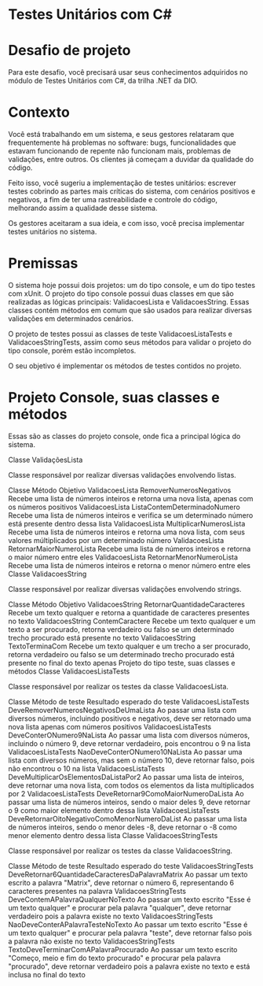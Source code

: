 # Testes Unitários com C#

# Desafio de projeto

Para este desafio, você precisará usar seus conhecimentos adquiridos no módulo de Testes Unitários com C#, da trilha .NET da DIO.

# Contexto

Você está trabalhando em um sistema, e seus gestores relataram que frequentemente há problemas no software: bugs, funcionalidades que estavam funcionando de repente não funcionam mais, problemas de validações, entre outros. Os clientes já começam a duvidar da qualidade do código.

Feito isso, você sugeriu a implementação de testes unitários: escrever testes cobrindo as partes mais críticas do sistema, com cenários positivos e negativos, a fim de ter uma rastreabilidade e controle do código, melhorando assim a qualidade desse sistema.

Os gestores aceitaram a sua ideia, e com isso, você precisa implementar testes unitários no sistema.

# Premissas

O sistema hoje possui dois projetos: um do tipo console, e um do tipo testes com xUnit. O projeto do tipo console possui duas classes em que são realizadas as lógicas principais: ValidacoesLista e ValidacoesString. Essas classes contém métodos em comum que são usados para realizar diversas validações em determinados cenários.

O projeto de testes possui as classes de teste ValidacoesListaTests e ValidacoesStringTests, assim como seus métodos para validar o projeto do tipo console, porém estão incompletos.

O seu objetivo é implementar os métodos de testes contidos no projeto.

# Projeto Console, suas classes e métodos

Essas são as classes do projeto console, onde fica a principal lógica do sistema.

Classe ValidaçõesLista

Classe responsável por realizar diversas validações envolvendo listas.

Classe	Método	Objetivo
ValidacoesLista	RemoverNumerosNegativos	Recebe uma lista de números inteiros e retorna uma nova lista, apenas com os números positivos
ValidacoesLista	ListaContemDeterminadoNumero	Recebe uma lista de números inteiros e verifica se um determinado número está presente dentro dessa lista
ValidacoesLista	MultiplicarNumerosLista	Recebe uma lista de números inteiros e retorna uma nova lista, com seus valores múltiplicados por um determinado número
ValidacoesLista	RetornarMaiorNumeroLista	Recebe uma lista de números inteiros e retorna o maior número entre eles
ValidacoesLista	RetornarMenorNumeroLista	Recebe uma lista de números inteiros e retorna o menor número entre eles
Classe ValidacoesString

Classe responsável por realizar diversas validações envolvendo strings.

Classe	Método	Objetivo
ValidacoesString	RetornarQuantidadeCaracteres	Recebe um texto qualquer e retorna a quantidade de caracteres presentes no texto
ValidacoesString	ContemCaractere	Recebe um texto qualquer e um texto a ser procurado, retorna verdadeiro ou falso se um determinado trecho procurado está presente no texto
ValidacoesString	TextoTerminaCom	Recebe um texto qualquer e um trecho a ser procurado, retorna verdadeiro ou falso se um determinado trecho procurado está presente no final do texto apenas
Projeto do tipo teste, suas classes e métodos
Classe ValidacoesListaTests

Classe responsável por realizar os testes da classe ValidacoesLista.

Classe	Método de teste	Resultado esperado do teste
ValidacoesListaTests	DeveRemoverNumerosNegativosDeUmaLista	Ao passar uma lista com diversos números, incluindo positivos e negativos, deve ser retornado uma nova lista apenas com números positivos
ValidacoesListaTests	DeveConterONumero9NaLista	Ao passar uma lista com diversos números, incluindo o número 9, deve retornar verdadeiro, pois encontrou o 9 na lista
ValidacoesListaTests	NaoDeveConterONumero10NaLista	Ao passar uma lista com diversos números, mas sem o número 10, deve retornar falso, pois não encontrou o 10 na lista
ValidacoesListaTests	DeveMultiplicarOsElementosDaListaPor2	Ao passar uma lista de inteiros, deve retornar uma nova lista, com todos os elementos da lista multiplicados por 2
ValidacoesListaTests	DeveRetornar9ComoMaiorNumeroDaLista	Ao passar uma lista de números inteiros, sendo o maior deles 9, deve retornar o 9 como maior elemento dentro dessa lista
ValidacoesListaTests	DeveRetornarOitoNegativoComoMenorNumeroDaList	Ao passar uma lista de números inteiros, sendo o menor deles -8, deve retornar o -8 como menor elemento dentro dessa lista
Classe ValidacoesStringTests

Classe responsável por realizar os testes da classe ValidacoesString.

Classe	Método de teste	Resultado esperado do teste
ValidacoesStringTests	DeveRetornar6QuantidadeCaracteresDaPalavraMatrix	Ao passar um texto escrito a palavra "Matrix", deve retornar o número 6, representando 6 caracteres presentes na palavra
ValidacoesStringTests	DeveContemAPalavraQualquerNoTexto	Ao passar um texto escrito "Esse é um texto qualquer" e procurar pela palavra "qualquer", deve retornar verdadeiro pois a palavra existe no texto
ValidacoesStringTests	NaoDeveConterAPalavraTesteNoTexto	Ao passar um texto escrito "Esse é um texto qualquer" e procurar pela palavra "teste", deve retornar falso pois a palavra não existe no texto
ValidacoesStringTests	TextoDeveTerminarComAPalavraProcurado	Ao passar um texto escrito "Começo, meio e fim do texto procurado" e procurar pela palavra "procurado", deve retornar verdadeiro pois a palavra existe no texto e está inclusa no final do texto

